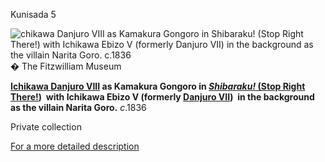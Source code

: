 Kunisada 5

![chikawa Danjuro VIII as Kamakura Gongoro in Shibaraku! (Stop Right There!) with Ichikawa Ebizo V (formerly Danjuro VII) in the background as the villain Narita Goro.  c.1836](kunisada/Kunisada%20Loan%20499.jpg)� The Fitzwilliam Museum

**[Ichikawa Danjuro VIII](..//exhibition/group-12) as Kamakura Gongoro in [](..//exhibition/group-2) [_Shibaraku!_ (Stop Right There!](..//exhibition/group-2)) 
with Ichikawa Ebizo V (formerly [Danjuro VII](..//exhibition/group-8-part-1)) 
in the background as the villain Narita Goro.** _c_.1836

Private collection

[For a more detailed description](../text499.htm)
